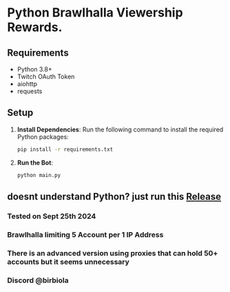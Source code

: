 # Python Brawlhalla Viewership Rewards.

## Requirements

- Python 3.8+
- Twitch OAuth Token
- aiohttp
- requests

## Setup

1. **Install Dependencies**: Run the following command to install the required Python packages:
   ```bash
   pip install -r requirements.txt

2. **Run the Bot**:
     ```bash
     python main.py

## doesnt understand Python? just run this [Release](https://github.com/birbiola/BrawlhallaViewershipRewards/releases/tag/v1.0.0)

### Tested on Sept 25th 2024
### Brawlhalla limiting 5 Account per 1 IP Address
### There is an advanced version using proxies that can hold 50+ accounts but it seems unnecessary
### Discord @birbiola
